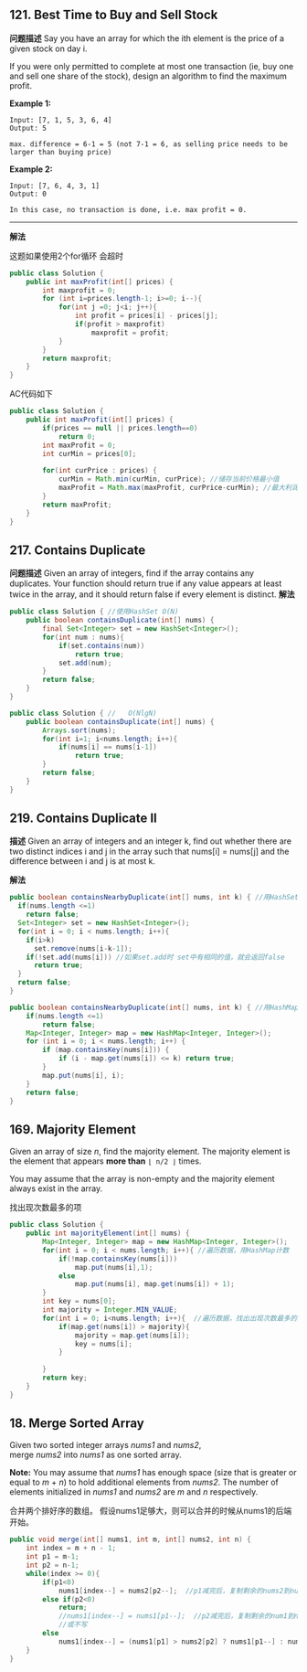 ## 121. Best Time to Buy and Sell Stock
**问题描述**
Say you have an array for which the ith element is the price of a given stock on day i.

If you were only permitted to complete at most one transaction (ie, buy one and sell one share of the stock), design an algorithm to find the maximum profit.

**Example 1:**
```
Input: [7, 1, 5, 3, 6, 4]
Output: 5

max. difference = 6-1 = 5 (not 7-1 = 6, as selling price needs to be larger than buying price)
```
 **Example 2:**

```
Input: [7, 6, 4, 3, 1]
Output: 0

In this case, no transaction is done, i.e. max profit = 0.
```
----------
**解法**

这题如果使用2个for循环 会超时 

```java
public class Solution {
    public int maxProfit(int[] prices) {
        int maxprofit = 0;
        for (int i=prices.length-1; i>=0; i--){
            for(int j =0; j<i; j++){
                int profit = prices[i] - prices[j];
                if(profit > maxprofit)
                    maxprofit = profit;
            }
        }
        return maxprofit;
    }
}
```
 AC代码如下
```java
public class Solution {
    public int maxProfit(int[] prices) {
        if(prices == null || prices.length==0)
            return 0;
        int maxProfit = 0;
        int curMin = prices[0];
        
        for(int curPrice : prices) {
            curMin = Math.min(curMin, curPrice); //储存当前价格最小值
            maxProfit = Math.max(maxProfit, curPrice-curMin); //最大利润=当前价格-已知的最小价格
        }
        return maxProfit;
    }
}
```


##  217. Contains Duplicate
**问题描述**
Given an array of integers, find if the array contains any duplicates. Your function should return true if any value appears at least twice in the array, and it should return false if every element is distinct.
**解法**
```java
public class Solution { //使用HashSet O(N)
    public boolean containsDuplicate(int[] nums) {
        final Set<Integer> set = new HashSet<Integer>();
        for(int num : nums){
            if(set.contains(num))
                return true;
            set.add(num);
        }
        return false;
    }
}
```

```java
public class Solution { //   O(NlgN)
    public boolean containsDuplicate(int[] nums) {
        Arrays.sort(nums);
        for(int i=1; i<nums.length; i++){
            if(nums[i] == nums[i-1])
                return true;
        }
        return false;
    }
}
```


## 219. Contains Duplicate II
**描述**
Given an array of integers and an integer k, find out whether there are two distinct indices i and j in the array such that nums[i] = nums[j] and the difference between i and j is at most k.

**解法**
```java
public boolean containsNearbyDuplicate(int[] nums, int k) { //用HashSet
  if(nums.length <=1)
    return false;
  Set<Integer> set = new HashSet<Integer>();
  for(int i = 0; i < nums.length; i++){
    if(i>k)
      set.remove(nums[i-k-1]);
    if(!set.add(nums[i])) //如果set.add时 set中有相同的值，就会返回false
      return true;
  }
  return false;
}
```

```java
public boolean containsNearbyDuplicate(int[] nums, int k) { //用HashMap
  	if(nums.length <=1)
   	 	return false;
    Map<Integer, Integer> map = new HashMap<Integer, Integer>();
    for (int i = 0; i < nums.length; i++) {
        if (map.containsKey(nums[i])) {
            if (i - map.get(nums[i]) <= k) return true;
        }
        map.put(nums[i], i);
    }
    return false;
}
```



## 169. Majority Element


Given an array of size *n*, find the majority element. The majority element is the element that appears **more than** `⌊ n/2 ⌋` times.

You may assume that the array is non-empty and the majority element always exist in the array.

找出现次数最多的项

```java
public class Solution {
    public int majorityElement(int[] nums) {
        Map<Integer, Integer> map = new HashMap<Integer, Integer>();
        for(int i = 0; i < nums.length; i++){ //遍历数据，用HashMap计数
            if(!map.containsKey(nums[i]))
                map.put(nums[i],1);
            else
                map.put(nums[i], map.get(nums[i]) + 1);
        }
        int key = nums[0];
        int majority = Integer.MIN_VALUE;
        for(int i = 0; i<nums.length; i++){  //遍历数据，找出出现次数最多的值
            if(map.get(nums[i]) > majority){
                majority = map.get(nums[i]);
                key = nums[i];
            }
                
        }
        return key;
    }
}
```




## 18. Merge Sorted Array


Given two sorted integer arrays *nums1* and *nums2*, merge *nums2* into *nums1* as one sorted array.

**Note:**
You may assume that *nums1* has enough space (size that is greater or equal to *m* + *n*) to hold additional elements from *nums2*. The number of elements initialized in *nums1* and *nums2* are *m* and *n* respectively.

合并两个排好序的数组。 假设nums1足够大，则可以合并的时候从nums1的后端开始。



```java
public void merge(int[] nums1, int m, int[] nums2, int n) {
    int index = m + n - 1;
    int p1 = m-1;
    int p2 = n-1;
    while(index >= 0){
        if(p1<0)
            nums1[index--] = nums2[p2--];  //p1减完后，复制剩余的nums2到nums1
        else if(p2<0)
          	return;
            //nums1[index--] = nums1[p1--];  //p2减完后，复制剩余的num1到nums1 这里可以改为return;
            //或不写
        else
            nums1[index--] = (nums1[p1] > nums2[p2] ? nums1[p1--] : nums2[p2--]);
    }
}
```
